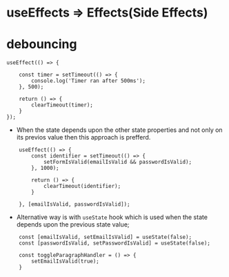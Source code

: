# useEffects => Effects(Side Effects)

# debouncing
```JS
useEffect(() => {

    const timer = setTimeout(() => {
        console.log('Timer ran after 500ms');
    }, 500);

    return () => {
        clearTimeout(timer);
    }
});
```

- When the state depends upon the other state properties and not only on its previos value then this approach is prefferd.

```JS
    useEffect(() => {
        const identifier = setTimeout(() => {
            setFormIsValid(emailIsValid && passwordIsValid);
        }, 1000);

        return () => {
            clearTimeout(identifier);
        }

    }, [emailIsValid, passwordIsValid]);
```

- Alternative way is with `useState` hook which is used when the state depends upon the previous state value;

```JS
    const [emailIsValid, setEmailIsValid] = useState(false);
    const [passwordIsValid, setPasswordIsValid] = useState(false);

    const toggleParagraphHandler = () => {
        setEmailIsValid(true);
    }
```